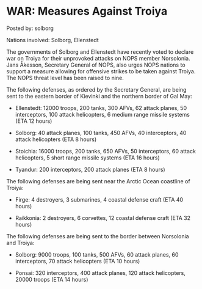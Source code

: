 # WAR: Measures Against Troiya

Posted by: solborg

Nations involved: Solborg, Ellenstedt

The governments of Solborg and Ellenstedt have recently voted to declare war on Troiya for their unprovoked attacks on NOPS member Norsolonia. Jans Åkesson, Secretary General of NOPS, also urges NOPS nations to support a measure allowing for offensive strikes to be taken against Troiya. The NOPS threat level has been raised to nine.

The following defenses, as ordered by the Secretary General, are being sent to the eastern border of Kievinki and the northern border of Gal May:

- Ellenstedt: 12000 troops, 200 tanks, 300 AFVs, 62 attack planes, 50 interceptors, 100 attack helicopters, 6 medium range missile systems (ETA 12 hours)

- Solborg: 40 attack planes, 100 tanks, 450 AFVs, 40 interceptors, 40 attack helicopters (ETA 8 hours)

- Stoichia: 16000 troops, 200 tanks, 650 AFVs, 50 interceptors, 60 attack helicopters, 5 short range missile systems (ETA 16 hours)

- Tyandur: 200 interceptors, 200 attack planes (ETA 8 hours)

The following defenses are being sent near the Arctic Ocean coastline of Troiya:

- Firge: 4 destroyers, 3 submarines, 4 coastal defense craft (ETA 40 hours)

- Raikkonia: 2 destroyers, 6 corvettes, 12 coastal defense craft (ETA 32 hours)

The following defenses are being sent to the border between Norsolonia and Troiya:

- Solborg: 9000 troops, 100 tanks, 500 AFVs, 60 attack planes, 60 interceptors, 70 attack helicopters (ETA 10 hours)

- Ponsai: 320 interceptors, 400 attack planes, 120 attack helicopters, 20000 troops (ETA 14 hours)